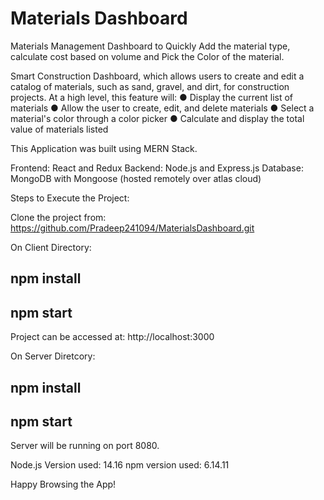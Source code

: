 # Materials Dashboard
Materials Management Dashboard to Quickly Add the material type, calculate cost based on volume and Pick the Color of the material.

Smart Construction Dashboard, which allows users to create and edit a catalog of materials, such as sand, gravel, and dirt, for construction
projects. At a high level, this feature will:
● Display the current list of materials
● Allow the user to create, edit, and delete materials
● Select a material's color through a color picker
● Calculate and display the total value of materials listed

This Application was built using MERN Stack.

Frontend: React and Redux
Backend: Node.js and Express.js 
Database: MongoDB with Mongoose (hosted remotely over atlas cloud)

Steps to Execute the Project:

Clone the project from: https://github.com/Pradeep241094/MaterialsDashboard.git

On Client Directory:

## npm install
## npm start

Project can be accessed at: http://localhost:3000

On Server Diretcory:

## npm install
## npm start

Server will be running on port 8080.

Node.js Version used: 14.16
npm version used: 6.14.11

Happy Browsing the App!


